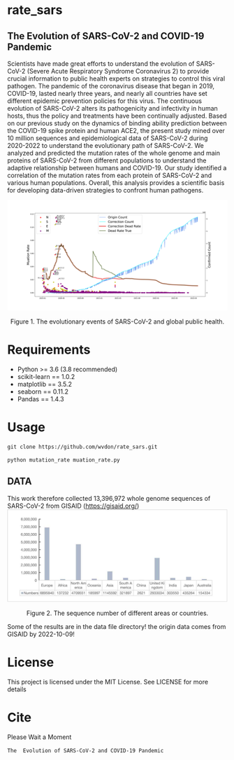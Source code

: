 # rate_sars
## The  Evolution of SARS-CoV-2 and COVID-19 Pandemic
Scientists have made great efforts to understand the evolution of SARS-CoV-2 (Severe Acute Respiratory Syndrome Coronavirus 2) to provide crucial information to public health experts on strategies to control this viral pathogen. The pandemic of the coronavirus disease that began in 2019, COVID-19, lasted nearly three years, and nearly all countries have set different epidemic prevention policies for this virus. The continuous evolution of SARS-CoV-2 alters its pathogenicity and infectivity in human hosts, thus the policy and treatments have been continually adjusted. Based on our previous study on the dynamics of binding ability prediction between the COVID-19 spike protein and human ACE2, the present study mined over 10 million sequences and epidemiological data of SARS-CoV-2 during 2020-2022 to understand the evolutionary path of SARS-CoV-2. We analyzed and predicted the mutation rates of the whole genome and main proteins of SARS-CoV-2 from different populations to understand the adaptive relationship between humans and COVID-19. Our study identified a correlation of the mutation rates from each protein of SARS-CoV-2 and various human populations. Overall, this analysis provides a scientific basis for developing data-driven strategies to confront human pathogens.

![](fig/fig4.png)
<center>Figure 1. The evolutionary events of SARS-CoV-2 and global public health. 
</center>


# Requirements
- Python >= 3.6 (3.8 recommended)
- scikit-learn == 1.0.2
- matplotlib == 3.5.2 
- seaborn == 0.11.2
- Pandas == 1.4.3
# Usage
 
```linux
git clone https://github.com/wvdon/rate_sars.git
```

```linux
python mutation_rate muation_rate.py
```
## DATA

This work therefore collected 13,396,972 whole genome sequences of SARS-CoV-2 from GISAID (https://gisaid.org/)
![](fig/fig1.jpg)

<center>Figure 2. The sequence number of different areas or countries.</center>


Some of the results are in the data file directory! the origin data comes from GISAID by 2022-10-09!
# License
This project is licensed under the MIT License. See LICENSE for more details
# Cite
Please Wait a Moment
```text
The  Evolution of SARS-CoV-2 and COVID-19 Pandemic
```

